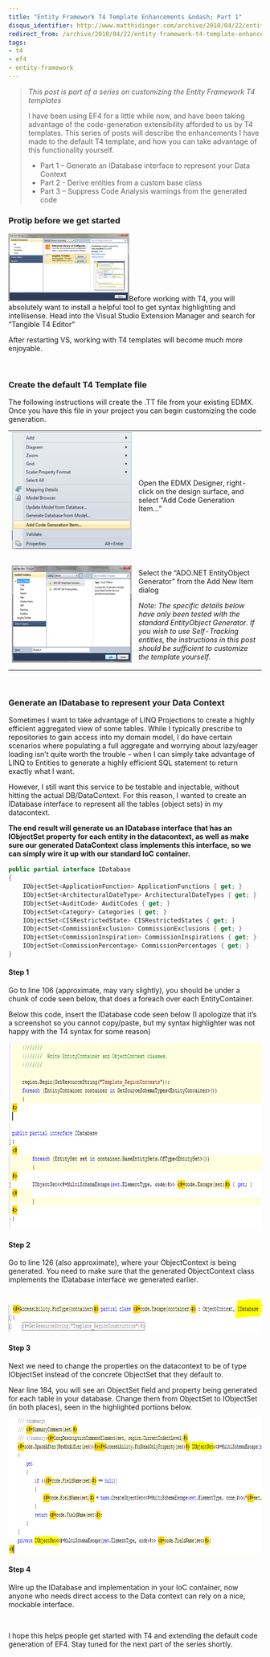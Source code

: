 ```yaml
---
title: "Entity Framework T4 Template Enhancements &ndash; Part 1"
disqus_identifier: http://www.matthidinger.com/archive/2010/04/22/entity-framework-t4-template-enhancements-ndash-part-1.aspx
redirect_from: /archive/2010/04/22/entity-framework-t4-template-enhancements-ndash-part-1.aspx/
tags: 
- t4
- ef4
- entity-framework
---
```

> *This post is part of a series on customizing the Entity Framework T4 templates*
>
> I have been using EF4 for a little while now, and have been taking advantage of the code-generation extensibility afforded to us by T4 templates. This series of posts will describe the enhancements I have made to the default T4 template, and how you can take advantage of this functionality yourself.
>
> -   Part 1 – Generate an IDatabase interface to represent your Data Context
> -   Part 2 - Derive entities from a custom base class
> -   Part 3 – Suppress Code Analysis warnings from the generated code

### Protip before we get started

[<img src="/images/subtext-content/EntityFrameworkT4TemplateEnhancementsPar_A140/image_thumb.png" title="image" alt="image" width="240" height="135" />](/images/subtext-content/EntityFrameworkT4TemplateEnhancementsPar_A140/image.png)Before working with T4, you will absolutely want to install a helpful tool to get syntax highlighting and intellisense. Head into the Visual Studio Extension Manager and search for “Tangible T4 Editor”

After restarting VS, working with T4 templates will become much more enjoyable.

 

### Create the default T4 Template file

The following instructions will create the .TT file from your existing EDMX. Once you have this file in your project you can begin customizing the code generation.

<table>
<colgroup>
<col width="50%" />
<col width="50%" />
</colgroup>
<tbody>
<tr class="odd">
<td><a href="/images/subtext-content/EntityFrameworkT4TemplateEnhancementsPar_A140/image_3.png"><img src="/images/subtext-content/EntityFrameworkT4TemplateEnhancementsPar_A140/image_thumb_3.png" title="image" alt="image" width="240" height="233" /></a> </td>
<td>Open the EDMX Designer, right-click on the design surface, and select “Add Code Generation Item…”</td>
</tr>
<tr class="even">
<td><a href="/images/subtext-content/EntityFrameworkT4TemplateEnhancementsPar_A140/image_4.png"><img src="/images/subtext-content/EntityFrameworkT4TemplateEnhancementsPar_A140/image_thumb_4.png" title="image" alt="image" width="343" height="193" /></a></td>
<td><p>Select the “ADO.NET EntityObject Generator” from the Add New Item dialog</p>
<p><em>Note: The specific details below have only been tested with the standard EntityObject Generator. If you wish to use Self-Tracking entities, the instructions in this post should be sufficient to customize the template yourself.</em></p></td>
</tr>
</tbody>
</table>

 

### Generate an IDatabase to represent your Data Context

Sometimes I want to take advantage of LINQ Projections to create a highly efficient aggregated view of some tables. While I typically prescribe to repositories to gain access into my domain model, I do have certain scenarios where populating a full aggregate and worrying about lazy/eager loading isn’t quite worth the trouble – when I can simply take advantage of LINQ to Entities to generate a highly efficient SQL statement to return exactly what I want.

However, I still want this service to be testable and injectable, without hitting the actual DB/DataContext. For this reason, I wanted to create an IDatabase interface to represent all the tables (object sets) in my datacontext.

**The end result will generate us an IDatabase interface that has an IObjectSet property for each entity in the datacontext, as well as make sure our generated DataContext class implements this interface, so we can simply wire it up with our standard IoC container.**

```csharp
public partial interface IDatabase
{
    IObjectSet<ApplicationFunction> ApplicationFunctions { get; }
    IObjectSet<ArchitecturalDateType> ArchitecturalDateTypes { get; }
    IObjectSet<AuditCode> AuditCodes { get; }
    IObjectSet<Category> Categories { get; }
    IObjectSet<CISRestrictedState> CISRestrictedStates { get; }
    IObjectSet<CommissionExclusion> CommissionExclusions { get; }
    IObjectSet<CommissionInspiration> CommissionInspirations { get; }
    IObjectSet<CommissionPercentage> CommissionPercentages { get; }
}
```

#### Step 1

Go to line 106 (approximate, may vary slightly), you should be under a chunk of code seen below, that does a foreach over each EntityContainer.

Below this code, insert the IDatabase code seen below (I apologize that it’s a screenshot so you cannot copy/paste, but my syntax highlighter was not happy with the T4 syntax for some reason)

[<img src="/images/subtext-content/EntityFrameworkT4TemplateEnhancementsPar_A140/image_thumb_5.png" title="image" alt="image" width="809" height="371" />](/images/subtext-content/EntityFrameworkT4TemplateEnhancementsPar_A140/image_5.png)

#### Step 2

Go to line 126 (also approximate), where your ObjectContext is being generated. You need to make sure that the generated ObjectContext class implements the IDatabase interface we generated earlier.

 [<img src="/images/subtext-content/EntityFrameworkT4TemplateEnhancementsPar_A140/image_thumb_6.png" title="image" alt="image" width="874" height="65" />](/images/subtext-content/EntityFrameworkT4TemplateEnhancementsPar_A140/image_6.png)

#### Step 3

Next we need to change the properties on the datacontext to be of type IObjectSet instead of the concrete ObjectSet that they default to.

Near line 184, you will see an ObjectSet field and property being generated for each table in your database. Change them from ObjectSet to IObjectSet (in both places), seen in the highlighted portions below.

[<img src="/images/subtext-content/EntityFrameworkT4TemplateEnhancementsPar_A140/image_thumb_7.png" title="image" alt="image" width="953" height="270" />](/images/subtext-content/EntityFrameworkT4TemplateEnhancementsPar_A140/image_7.png)

#### Step 4

Wire up the IDatabase and implementation in your IoC container, now anyone who needs direct access to the Data context can rely on a nice, mockable interface.

 

I hope this helps people get started with T4 and extending the default code generation of EF4. Stay tuned for the next part of the series shortly.

 


